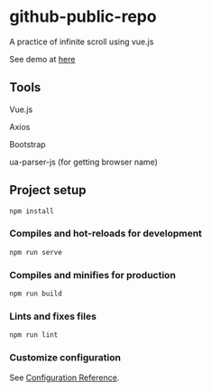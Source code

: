 # github-public-repo

A practice of infinite scroll using vue.js

See demo at [here](https://easonlin0716.github.io/github-public-repo/#)

## Tools

Vue.js

Axios

Bootstrap

ua-parser-js (for getting browser name)

## Project setup

```
npm install
```

### Compiles and hot-reloads for development

```
npm run serve
```

### Compiles and minifies for production

```
npm run build
```

### Lints and fixes files

```
npm run lint
```

### Customize configuration

See [Configuration Reference](https://cli.vuejs.org/config/).

